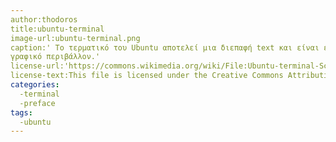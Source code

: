 ```yaml
---
author:thodoros
title:ubuntu-terminal
image-url:ubuntu-terminal.png
caption:' Το τερματικό του Ubuntu αποτελεί μια διεπαφή text και είναι ένα πανίσχυρο εργαλείο, με σημαντικά περισσότερες δυνατότητες από το
γραφικό περιβάλλον.'
license-url:'https://commons.wikimedia.org/wiki/File:Ubuntu-terminal-Screenshot20181112.png'
license-text:This file is licensed under the Creative Commons Attribution-Share Alike 4.0 International license.
categories:
  -terminal
  -preface
tags:
  -ubuntu
---
```

